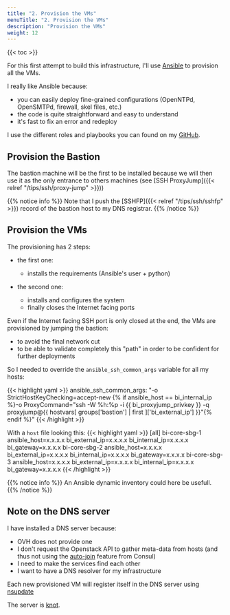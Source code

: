 ```yaml
---
title: "2. Provision the VMs"
menuTitle: "2. Provision the VMs"
description: "Provision the VMs"
weight: 12
---
```


{{< toc >}}

For this first attempt to build this infrastructure, I'll use [Ansible](https://www.ansible.com) to provision all the VMs.

I really like Ansible because:
- you can easily deploy fine-grained configurations (OpenNTPd, OpenSMTPd, firewall, skel files, etc.)
- the code is quite straightforward and easy to understand
- it's fast to fix an error and redeploy

I use the different roles and playbooks you can found on my [GitHub](https://github.com/tristan-weil).

## Provision the Bastion

The bastion machine will be the first to be installed because we will then use it as the only entrance to others machines
(see [SSH ProxyJump]({{< relref "/tips/ssh/proxy-jump" >}}))

{{% notice info %}}
Note that I push the [SSHFP]({{< relref "/tips/ssh/sshfp" >}}) record of the bastion host to my DNS registrar.
{{% /notice %}}

## Provision the VMs

The provisioning has 2 steps:
- the first one:
    - installs the requirements (Ansible's user + python)

- the second one:
    - installs and configures the system
    - finally closes the Internet facing ports

Even if the Internet facing SSH port is only closed at the end, the VMs are provisioned by jumping the bastion:
- to avoid the final network cut
- to be able to validate completely this "path" in order to be confident for further deployments

So I needed to override the `ansible_ssh_common_args` variable for all my hosts:

{{< highlight yaml >}}
ansible_ssh_common_args: "-o StrictHostKeyChecking=accept-new {% if ansible_host == bi_internal_ip %}-o ProxyCommand=\"ssh -W %h:%p -i {{ bi_proxyjump_privkey }} -q proxyjump@{{ hostvars[ groups['bastion'] | first ]['bi_external_ip'] }}\"{% endif %}"
{{< /highlight >}}

With a `host` file looking this:
{{< highlight yaml >}}
[all]
bi-core-sbg-1       ansible_host=x.x.x.x    bi_external_ip=x.x.x.x     bi_internal_ip=x.x.x.x    bi_gateway=x.x.x.x
bi-core-sbg-2       ansible_host=x.x.x.x    bi_external_ip=x.x.x.x     bi_internal_ip=x.x.x.x    bi_gateway=x.x.x.x
bi-core-sbg-3       ansible_host=x.x.x.x    bi_external_ip=x.x.x.x     bi_internal_ip=x.x.x.x    bi_gateway=x.x.x.x
{{< /highlight >}}

{{% notice info %}}
An Ansible dynamic inventory could here be usefull.
{{% /notice %}}

## Note on the DNS server

I have installed a DNS server because:
- OVH does not provide one
- I don't request the Openstack API to gather meta-data from hosts (and thus not using the 
[auto-join](https://www.consul.io/docs/install/cloud-auto-join) feature from Consul)
- I need to make the services find each other
- I want to have a DNS resolver for my infrastructure

Each new provisioned VM will register itself in the DNS server using [nsupdate](https://en.wikipedia.org/wiki/Nsupdate)

The server is [knot](https://www.knot-dns.cz/).
